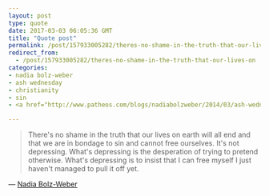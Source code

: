 ```yaml
---
layout: post
type: quote
date: 2017-03-03 06:05:36 GMT
title: "Quote post"
permalink: /post/157933005282/theres-no-shame-in-the-truth-that-our-lives-on
redirect_from: 
  - /post/157933005282/theres-no-shame-in-the-truth-that-our-lives-on
categories:
- nadia bolz-weber
- ash wednesday
- christianity
- sin
- <a href="http://www.patheos.com/blogs/nadiabolzweber/2014/03/ash-wednesday-sermon-on-truth-dust-babies-and-funerals/">nadia bolz-weber</a>

---
```

<blockquote>There's no shame in the truth that our lives on earth will all end and that we are in bondage to sin and cannot free ourselves. It's not depressing. What's depressing is the desperation of trying to pretend otherwise. What's depressing is to insist that I can free myself I just haven't managed to pull it off yet.</blockquote>

 — <a href="http://www.patheos.com/blogs/nadiabolzweber/2014/03/ash-wednesday-sermon-on-truth-dust-babies-and-funerals/">Nadia Bolz-Weber</a>

